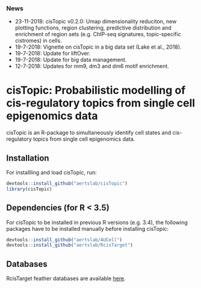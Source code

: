 ### News

<ul>
<li>23-11-2018:  cisTopic v0.2.0: Umap dimensionality reduciton, new plotting functions, region clustering, predictive distribution and enrichment of region sets (e.g. ChIP-seq signatures, topic-specific cistromes) in cells. 
<li>19-7-2018: Vignette on cisTopic in a big data set (Lake et al., 2018).</li>
<li>19-7-2018: Update for liftOver.</li>
<li>19-7-2018: Update for big data management.</li>
<li>12-7-2018: Updates for mm9, dm3 and dm6 motif enrichment.</li>
</ul>

# cisTopic: Probabilistic modelling of cis-regulatory topics from single cell epigenomics data

cisTopic is an R-package to simultaneously identify cell states and cis-regulatory topics from single cell epigenomics data.

## Installation

For installling and load cisTopic, run:

```r
devtools::install_github("aertslab/cisTopic")
library(cisTopic)
```

## Dependencies (for R < 3.5)

For cisTopic to be installed in previous R versions (e.g. 3.4), the following packages
have to be installed manually before installing cisTopic:

```r
devtools::install_github("aertslab/AUCell")
devtools::install_github("aertslab/RcisTarget")
```

## Databases

RcisTarget feather databases are available [here](https://resources.aertslab.org/cistarget/).
